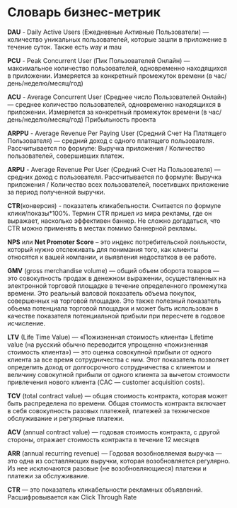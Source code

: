 # Словарь бизнес-метрик

**DAU** - Daily Active Users (Ежедневные Активные Пользователи) — количество уникальных пользователей, которые зашли в приложение в течение суток.
Также есть way и mau

**PCU** - Peak Concurrent User (Пик Пользователей Онлайн) — максимальное количество пользователей, одновременно находящихся в приложении. Измеряется за конкретный промежуток времени (в час/день/неделю/месяц/год)

**ACU** - Average Concurrent User (Среднее число Пользователей Онлайн) — среднее количество пользователей, одновременно находящихся в приложении. Измеряется за конкретный промежуток времени (в час/день/неделю/месяц/год)
​Прибыльность проекта

**ARPPU** - Average Revenue Per Paying User (Средний Счет На Платящего Пользователя) — средний доход с одного платящего пользователя. Рассчитывается по формуле: Выручка приложения / Количество пользователей, совершивших платеж.

**ARPU** - Average Revenue Per User (Средний Счет На Пользователя) — средних доход с пользователя. Рассчитывается по формуле: Выручка приложения / Количество всех пользователей, посетивших приложение за период полученной выручки.

**CTR**(конверсия) - показатель кликабельности. Считается по формуле клики/показы*100%. Термин CTR пришел из мира рекламы, где он выражает, насколько эффективен баннер. Не сложно догадаться, что CTR можно применять в местах помимо баннерной рекламы.

**NPS** или **Net Promoter Score** – это индекс потребительской лояльности, который нужно отслеживать для понимания того, как клиенты относятся к вашей компании, и выявления недостатков в ее работе.

**GMV** (gross merchandise volume) — общий объем оборота товаров — это совокупность продаж в денежном выражении, осуществленных на электронной торговой площадке в течение определенного промежутка времени. Это реальный валовой показатель объема покупок, совершенных на торговой площадке. Это также полезный показатель объема потенциала торговой площадки и может быть использован в качестве показателя потенциальной прибыли при пересчете в годовое исчисление.

**LTV** (Life Time Value) — «Пожизненная стоимость клиента»
Lifetime value (на русский обычно переводится упрощенно «пожизненная стоимость клиента») — это оценка совокупной прибыли от одного клиента за все время сотрудничества с ним. Этот показатель позволяет определить доход от долгосрочного сотрудничества с клиентом и величину совокупной прибыли от одного клиента за вычетом стоимости привлечения нового клиента (CAC — customer acquisition costs).

**TCV** (total contract value) — общая стоимость контракта, которая может быть распределена по времени. Общая стоимость контракта включает в себя совокупность разовых платежей, платежей за техническое обслуживание и регулярные платежи.

**ACV** (annual contract value) — годовая стоимость контракта, с другой стороны, отражает стоимость контракта в течение 12 месяцев

**ARR** (annual recurring revenue) — Годовая возобновляемая выручка — это одна из составляющих выручки, которая возобновляется регулярно. Из нее исключаются разовые (не возобновляющиеся) платежи и платежи за обслуживание.

**CTR** — это показатель кликабельности рекламных объявлений. Расшифровывается как Click Through Rate
